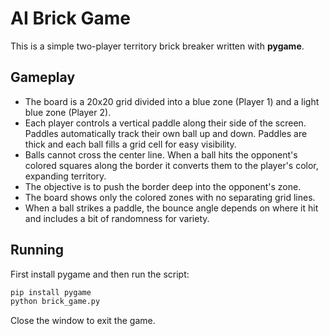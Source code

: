 # AI Brick Game

This is a simple two-player territory brick breaker written with **pygame**.

## Gameplay

- The board is a 20x20 grid divided into a blue zone (Player 1) and a light blue zone (Player 2).
- Each player controls a vertical paddle along their side of the screen. Paddles automatically track their own ball up and down. Paddles are thick and each ball fills a grid cell for easy visibility.
- Balls cannot cross the center line. When a ball hits the opponent's colored squares along the border it converts them to the player's color, expanding territory.
- The objective is to push the border deep into the opponent's zone.
- The board shows only the colored zones with no separating grid lines.
- When a ball strikes a paddle, the bounce angle depends on where it hit and
  includes a bit of randomness for variety.

## Running

First install pygame and then run the script:

```bash
pip install pygame
python brick_game.py
```

Close the window to exit the game.
